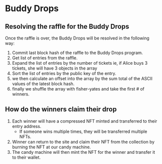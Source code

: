 # Buddy Drops

## Resolving the raffle for the Buddy Drops
Once the raffle is over, the Buddy Drops will be resolved in the following way:
1. Commit last block hash of the raffle to the Buddy Drops program.
2. Get list of entries from the raffle.
3. Expand the list of entries by the number of tickets ie, if Alice buys 3 tickets, she will have 3 objects in the array
4. Sort the list of entries by the public key of the entry.
5. we then calculate an offset into the array by the sum total of the ASCII values of the latest block hash.
6. finally we shuffle the array with fisher-yates and take the first # of winners.

## How do the winners claim their drop
1. Each winner will have a compressed NFT minted and transferred to their entry address.
   - If someone wins multiple times, they will be transferred multiple NFTs.
2. Winner can return to the site and claim their NFT from the collection by burning the NFT at our candy machine.
3. The candy machine will then mint the NFT for the winner and transfer it to their wallet.